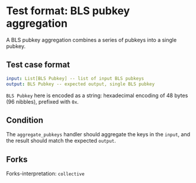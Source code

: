 # Test format: BLS pubkey aggregation

A BLS pubkey aggregation combines a series of pubkeys into a single pubkey.

## Test case format

```yaml
input: List[BLS Pubkey] -- list of input BLS pubkeys
output: BLS Pubkey -- expected output, single BLS pubkey
```

`BLS Pubkey` here is encoded as a string: hexadecimal encoding of 48 bytes (96 nibbles), prefixed with `0x`.


## Condition

The `aggregate_pubkeys` handler should aggregate the keys in the `input`, and the result should match the expected `output`.

## Forks

Forks-interpretation: `collective` 
